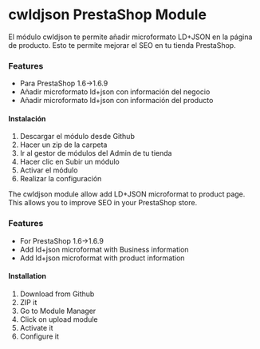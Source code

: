 # cwldjson PrestaShop Module

El módulo cwldjson te permite añadir microformato LD+JSON en la página de producto. Esto te permite mejorar el SEO en tu tienda PrestaShop.

### Features
* Para PrestaShop 1.6->1.6.9
* Añadir microformato ld+json con información del negocio
* Añadir microformato ld+json con información del producto

#### Instalación
1. Descargar el módulo desde Github
2. Hacer un zip de la carpeta
3. Ir al gestor de módulos del Admin de tu tienda
4. Hacer clic en Subir un módulo
5. Activar el módulo
6. Realizar la configuración

The cwldjson module allow add LD+JSON microformat to product page. This allows you to improve SEO in your PrestaShop store.

### Features
* For PrestaShop 1.6->1.6.9
* Add ld+json microformat with Business information
* Add ld+json microformat with product information

#### Installation
1. Download from Github
2. ZIP it
3. Go to Module Manager
4. Click on upload module
5. Activate it
6. Configure it